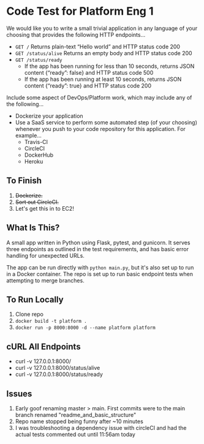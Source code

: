# Code Test for Platform Eng 1

We would like you to write a small trivial application in any language of your choosing that provides the following HTTP endpoints…

- `GET /` Returns plain-text “Hello world” and HTTP status code 200
- `GET /status/alive` Returns an empty body and HTTP status code 200
- `GET /status/ready`
  - If the app has been running for less than 10 seconds, returns JSON content {“ready”: false} and HTTP status code 500
  - If the app has been running at least 10 seconds, returns JSON content {“ready”: true} and HTTP status code 200

Include some aspect of DevOps/Platform work, which may include any of the following...

- Dockerize your application
- Use a SaaS service to perform some automated step (of your choosing) whenever you push to your code repository for this application. For example...
  - Travis-CI
  - CircleCI
  - DockerHub
  - Heroku

## To Finish
1. ~~Dockerize.~~
2. ~~Sort out CircleCI.~~
3. Let's get this in to EC2!

## What Is This?
A small app written in Python using Flask, pytest, and gunicorn. It serves three endpoints as outlined in the test requirements, and has basic error handling for unexpected URLs.

The app can be run directly with `python main.py`, but it's also set up to run in a Docker container. The repo is set up to run basic endpoint tests when attempting to merge branches.

## To Run Locally
1. Clone repo
2. `docker build -t platform .`
4. `docker run -p 8000:8000 -d --name platform platform`

## cURL All Endpoints
- curl -v 127.0.0.1:8000/
- curl -v 127.0.0.1:8000/status/alive
- curl -v 127.0.0.1:8000/status/ready

## Issues
1. Early goof renaming master > main. First commits were to the main branch renamed "readme_and_basic_structure"
2. Repo name stopped being funny after ~10 minutes
3. I was troubleshooting a dependency issue with circleCI and had the actual tests commented out until 11:56am today